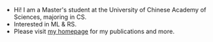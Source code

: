 - Hi! I am a Master's student at the University of Chinese Academy of Sciences, majoring in CS.
- Interested in ML & RS.
- Please visit [my homepage](https://bytealvin.github.io) for my publications and more.
